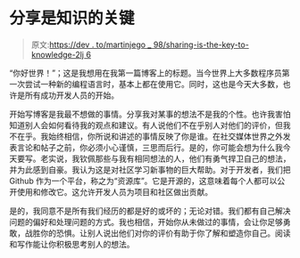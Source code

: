 # 分享是知识的关键

> 原文:[https://dev . to/martinjego _ 98/sharing-is-the-key-to-knowledge-2lj 6](https://dev.to/martinjego_98/sharing-is-the-key-to-knowledge-2lj6)

“你好世界！”；这是我想用在我第一篇博客上的标题。当今世界上大多数程序员第一次尝试一种新的编程语言时，基本上都在使用它。同时，这也是今天大多数，也许是所有成功开发人员的开始。

开始写博客是我最不想做的事情。分享我对某事的想法不是我的个性。也许我害怕知道别人会如何看待我的观点和建议。有人说他们不在乎别人对他们的评价，但我不在乎。我始终相信，你所说和讲述的事情反映了你是谁。在社交媒体世界之外发表言论和帖子之前，你必须小心谨慎，三思而后行。是的，你可能会想为什么我今天要写。老实说，我钦佩那些与我有相同想法的人，他们有勇气捍卫自己的想法，并为此感到自豪。我认为这是对社区学习新事物的巨大帮助。对于开发者，我们把 Github 作为一个平台，称之为“资源库”。它是开源的，这意味着每个人都可以公开使用和修改它。这允许开发人员为项目和社区做出贡献。

是的，我同意不是所有我们经历的都是好的或坏的；无论对错。我们都有自己解决问题的偏好和处理问题的方式。我也相信，开始你从未做过的事情，会让你足够勇敢，战胜你的恐惧。让别人说出他们对你的评价有助于你了解和塑造你自己。阅读和写作能让你积极思考别人的想法。
